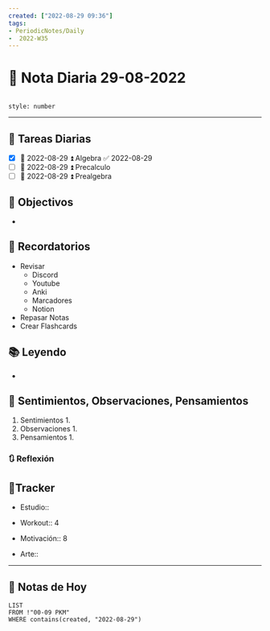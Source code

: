 ```yaml
---
created: ["2022-08-29 09:36"]
tags:
- PeriodicNotes/Daily
-  2022-W35
---
```


# 📅 Nota Diaria  29-08-2022
```toc

style: number

```

---
## 🔷 Tareas Diarias
- [x] 📅 2022-08-29 ⏫ Algebra ✅ 2022-08-29
- [ ] 📅 2022-08-29 ⏫ Precalculo
- [ ] 📅 2022-08-29 ⏫ Prealgebra

## 🎯 Objectivos
- 
## 📕 Recordatorios
- Revisar
	- Discord
	- Youtube
	- Anki
	- Marcadores
	- Notion
- Repasar Notas
- Crear Flashcards

## 📚 Leyendo
- 
## 💬 Sentimientos, Observaciones, Pensamientos 
1. Sentimientos
	1. 
2. Observaciones
	1. 
3. Pensamientos
	1. 
### 🔃 Reflexión

## 🔷Tracker

- Estudio::

- Workout:: 4

- Motivación:: 8

- Arte::
---

## 📅 Notas de Hoy
```dataview
LIST 
FROM !"00-09 PKM" 
WHERE contains(created, "2022-08-29")
```